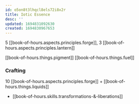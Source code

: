 ```yaml
---
id: o5on8t3lhqcl8els72i8x2r
title: Iotic Essence
desc: ''
updated: 1694831092630
created: 1694830967653
---
```


5 [[book-of-hours.aspects.principles.forge]], 3 [[book-of-hours.aspects.principles.lantern]]

[[book-of-hours.things.pigment]]
[[book-of-hours.things.fuel]]

### Crafting

10 [[book-of-hours.aspects.principles.forge]] + [[book-of-hours.things.liquids]]

- [[book-of-hours.skills.transformations-&-liberations]]
